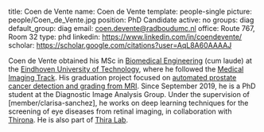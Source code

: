 title: Coen de Vente
name: Coen de Vente
template: people-single
picture: people/Coen_de_Vente.jpg
position: PhD Candidate
active: no
groups: diag
default_group: diag
email: coen.devente@radboudumc.nl
office: Route 767, Room 32
type: phd
linkedin: https://www.linkedin.com/in/coendevente/
scholar: https://scholar.google.com/citations?user=AqL8A60AAAAJ

Coen de Vente obtained his MSc in [Biomedical Engineering](https://www.tue.nl/studeren/graduate-school/master-biomedical-engineering/) (cum laude) at the [Eindhoven University of Technology](https://www.tue.nl/en), where he followed the [Medical Imaging Track](https://www.tue.nl/studeren/graduate-school/mastertrack-medical-imaging/). His graduation project focused on [automated prostate cancer detection and grading from MRI](https://ieeexplore.ieee.org/abstract/document/9090311). Since September 2019, he is a PhD student at the Diagnostic Image Analysis Group. Under the supervision of [member/clarisa-sanchez], he works on deep learning techniques for the screening of eye diseases from retinal imaging, in collaboration with [Thirona](https://thirona.eu/). He is also part of [Thira Lab](https://icai.ai/thira-lab/).
